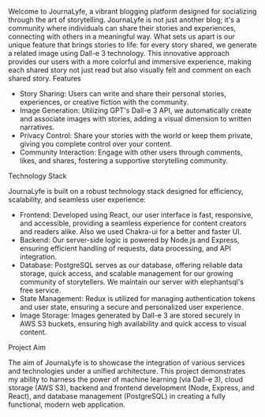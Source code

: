 Welcome to JournaLyfe, a vibrant blogging platform designed for socializing through the art of storytelling. JournaLyfe is not just another blog; it's a community where individuals can share their stories and experiences, connecting with others in a meaningful way. What sets us apart is our unique feature that brings stories to life: for every story shared, we generate a related image using Dall-e 3 technology. This innovative approach provides our users with a more colorful and immersive experience, making each shared story not just read but also visually felt and comment on each shared story.
Features

- Story Sharing: Users can write and share their personal stories, experiences, or creative fiction with the community.
- Image Generation: Utilizing GPT's Dall-e 3 API, we automatically create and associate images with stories, adding a visual dimension to written narratives.
- Privacy Control: Share your stories with the world or keep them private, giving you complete control over your content.
- Community Interaction: Engage with other users through comments, likes, and shares, fostering a supportive storytelling community.

Technology Stack

JournaLyfe is built on a robust technology stack designed for efficiency, scalability, and seamless user experience:

- Frontend: Developed using React, our user interface is fast, responsive, and accessible, providing a seamless experience for content creators and readers alike. Also we used Chakra-ui for a better and faster UI. 
- Backend: Our server-side logic is powered by Node.js and Express, ensuring efficient handling of requests, data processing, and API integration.
- Database: PostgreSQL serves as our database, offering reliable data storage, quick access, and scalable management for our growing community of storytellers. We maintain our server with elephantsql's free service. 
- State Management: Redux is utilized for managing authentication tokens and user state, ensuring a secure and personalized user experience.
- Image Storage: Images generated by Dall-e 3 are stored securely in AWS S3 buckets, ensuring high availability and quick access to visual content.

Project Aim

The aim of JournaLyfe is to showcase the integration of various services and technologies under a unified architecture. This project demonstrates my ability to harness the power of machine learning (via Dall-e 3), cloud storage (AWS S3), backend and frontend development (Node, Express, and React), and database management (PostgreSQL) in creating a fully functional, modern web application.

